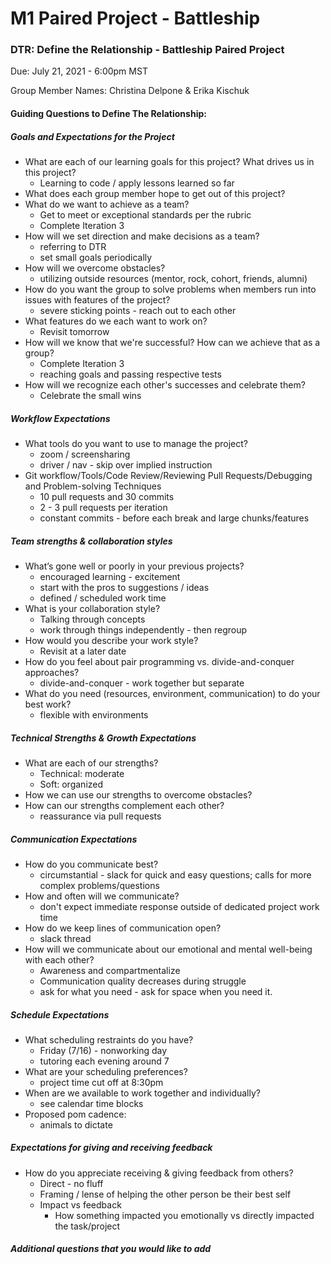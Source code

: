 # M1 Paired Project - Battleship

### DTR: Define the Relationship - Battleship Paired Project

Due: July 21, 2021 - 6:00pm MST

Group Member Names: Christina Delpone & Erika Kischuk

#### Guiding Questions to Define The Relationship:

##### Goals and Expectations for the Project
* What are each of our learning goals for this project? What drives us in this project?
  *  Learning to code / apply lessons learned so far
* What does each group member hope to get out of this project?
* What do we want to achieve as a team?
  * Get to meet or exceptional standards per the rubric
  * Complete Iteration 3
* How will we set direction and make decisions as a team?
  * referring to DTR
  * set small goals periodically
* How will we overcome obstacles?
  * utilizing outside resources (mentor, rock, cohort, friends, alumni)
* How do you want the group to solve problems when members run into issues with features of the project?
  * severe sticking points - reach out to each other
* What features do we each want to work on?
  * Revisit tomorrow
* How will we know that we're successful? How can we achieve that as a group?
  * Complete Iteration 3
  * reaching goals and passing respective tests
* How will we recognize each other's successes and celebrate them?
  * Celebrate the small wins

##### Workflow Expectations
* What tools do you want to use to manage the project?
  * zoom / screensharing
  * driver / nav - skip over implied instruction
* Git workflow/Tools/Code Review/Reviewing Pull Requests/Debugging and Problem-solving Techniques
  * 10 pull requests and 30 commits
  * 2 - 3 pull requests per iteration
  * constant commits - before each break and large chunks/features   

##### Team strengths & collaboration styles
* What’s gone well or poorly in your previous projects?
  * encouraged learning - excitement
  * start with the pros to suggestions / ideas
  * defined / scheduled work time
* What is your collaboration style?
  * Talking through concepts
  * work through things independently - then regroup
* How would you describe your work style?
  * Revisit at a later date
* How do you feel about pair programming vs. divide-and-conquer approaches?
  * divide-and-conquer - work together but separate
* What do you need (resources, environment, communication) to do your best work?
  * flexible with environments  

##### Technical Strengths & Growth Expectations
* What are each of our strengths?
  * Technical: moderate
  * Soft: organized
* How we can use our strengths to overcome obstacles?
* How can our strengths complement each other?
  * reassurance via pull requests

##### Communication Expectations
* How do you communicate best?
  * circumstantial - slack for quick and easy questions; calls for more complex problems/questions
* How and often will we communicate?
  * don't expect immediate response outside of dedicated project work time
* How do we keep lines of communication open?
  * slack thread
* How will we communicate about our emotional and mental well-being with each other?
  * Awareness and compartmentalize
  * Communication quality decreases during struggle
  * ask for what you need - ask for space when you need it.

##### Schedule Expectations
* What scheduling restraints do you have?
  * Friday (7/16) - nonworking day
  * tutoring each evening around 7
* What are your scheduling preferences?
  * project time cut off at 8:30pm
* When are we available to work together and individually?
  * see calendar time blocks
* Proposed pom cadence:
  * animals to dictate

##### Expectations for giving and receiving feedback
* How do you appreciate receiving & giving feedback from others?
  * Direct - no fluff
  * Framing / lense of helping the other person be their best self
  * Impact vs feedback
    * How something impacted you emotionally vs directly impacted the task/project

##### Additional questions that you would like to add
